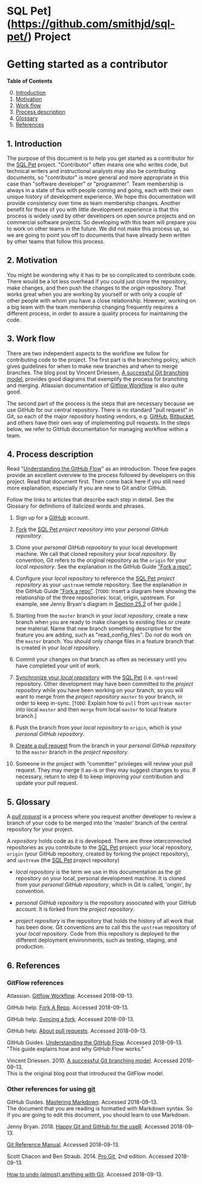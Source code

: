 # SQL Pet](https://github.com/smithjd/sql-pet/) Project
# Getting started as a contributor

**Table of Contents**

0. <a href="#introduction">Introduction</a><br>
0. <a href="#motivation">Motivation</a><br>
0. <a href="#workflow">Work flow</a><br>
0. <a href="#process">Process description</a><br>
0. <a href="#glossary">Glossary</a><br>
0. <a href="#references">References</a>

## <a name="introduction">1. Introduction</a>
The purpose of this document is to help you get started as a contributor for the [SQL Pet](https://github.com/smithjd/sql-pet/) project. "Contributor" often means one who writes code, but technical writers and instructional analysts may also be contributing documents, so "contributor" is more general and more appropriate in this case than "software developer" or "programmer". Team membership is always in a state of flux with people coming and going, each with their own unique history of development experience. We hope this documentation will provide consistency over time as team membership changes. Another benefit for those of you with little development experience is that this process is widely used by other developers on open source projects and on commercial software projects. So developing with this team will prepare you to work on other teams in the future. We did not make this process up, so we are going to point you off to documents that have already been written by other teams that follow this process.

## <a name="motivation">2. Motivation</a>

You might be wondering why it has to be so complicated to contribute code. There would be a lot less overhead if you could just clone the repository, make changes, and then push the changes to the _origin_ repository. That works great when you are working by yourself or with only a couple of other people with whom you have a close relationship. However, working on a big team with the team membership changing frequently requires a different process, in order to assure a quality process for maintaining the code.

## <a name="workflow">3. Work flow</a>

There are two independent aspects to the workflow we follow for contributing code to the project. The first part is the branching policy, which gives guidelines for when to make new branches and when to merge branches. The blog post by Vincent Driessen, [A successful Git branching model](http://nvie.com/posts/a-successful-git-branching-model/), provides good diagrams that exemplify the process for branching and merging. Atlassian documentation of [Gitflow Workflow](https://www.atlassian.com/git/tutorials/comparing-workflows/gitflow-workflow) is also quite good.

The second part of the process is the steps that are necessary because we use GitHub for our central repository. There is no standard "pull request" in Git, so each of the major repository hosting vendors, e.g. [GitHub](https://github.com/), [Bitbucket](https://bitbucket.org/), and others have their own way of implementing pull requests. In the steps below, we refer to GitHub documentation for managing workflow within a team.

## <a name="process">4. Process description</a>

Read "[Understanding the GitHub Flow](https://guides.github.com/introduction/flow/)" as an introduction. Those few pages provide an excellent overview to the process followed by developers on this project. Read that document first. Then come back here if you still need more explanation, especially if you are new to Git and/or GitHub.

Follow the links to articles that describe each step in detail. See the Glossary for definitions of italicized words and phrases.

1. Sign up for a [GitHub](https://github.com/) account.

2. [Fork](https://help.github.com/articles/fork-a-repo/) the [SQL Pet](https://github.com/smithjd/sql-pet/) _project repository_ into your _personal GitHub repository_.

3. Clone your _personal GitHub repository_ to your local development machine. We call that cloned repository your _local repository_. By convention, Git refers to the original repository as the `origin` for your _local repository_. See the explanation in the GitHub Guide ["Fork a repo"](https://help.github.com/articles/fork-a-repo/).

4. Configure your _local repository_ to reference the [SQL Pet](https://github.com/smithjd/sql-pet/) _project repository_ as your `upstream` remote repository. See the explanation in the GitHub Guide ["Fork a repo"](https://help.github.com/articles/fork-a-repo/). [`TODO`: Insert a diagram here showing the relationship of the three repositories: local, origin, upstream. For example, see Jenny Bryan's diagram in [Section 25.2](http://happygitwithr.com/fork.html) of her guide.]

5. Starting from the `master` branch in your _local repository_, create a new branch when you are ready to make changes to existing files or create new material. Name that new branch something descriptive for the feature you are adding, such as "read_config_files". Do _not_ do work on the `master` branch. You should only change files in a feature branch that is created in your _local repository_.

6. Commit your changes on that branch as often as necessary until you have completed your unit of work.

7. [Synchronize your _local repository_](https://help.github.com/articles/syncing-a-fork/) with the [SQL Pet](https://github.com/smithjd/sql-pet/) (i.e. `upstream`) repository. Other development may have been committed to the _project repository_ while you have been working on your branch, so you will want to merge from the _project repository_ `master` to your branch, in order to keep in-sync. [`TODO`: Explain how to `pull` from `upstream master` into local `master` and then `merge` from local `master` to local feature branch.]

8. Push the branch from your _local repository_ to `origin`, which is your _personal GitHub repository_.

9. [Create a pull request](https://help.github.com/articles/using-pull-requests/) from the branch in your _personal GitHub repository_ to the `master` branch in the _project repository_.

10. Someone in the project with "committer" privileges will review your pull request. They may merge it as-is or they may suggest changes to you. If necessary, return to step 6 to keep improving your contribution and update your pull request.

## <a name="glossary">5. Glossary</a>

A _[pull request](https://help.github.com/articles/using-pull-requests/)_ is a process where you request another developer to review a branch of your code to be merged into the 'master' branch of the central repository for your project.

A _repository_ holds code as it is developed. There are three interconnected repositories as you contribute to the [SQL Pet](https://github.com/smithjd/sql-pet/) project: your local repository, `origin` (your GitHub repository, created by forking the project repository), and `upstream` (the [SQL Pet](https://github.com/smithjd/sql-pet/) project repository)

* _local repository_ is the term we use in this documentation as the git repository on your local, personal development machine. It is cloned from your _personal GitHub repository_, which in Git is called, 'origin', by convention.

* _personal GitHub repository_ is the repository associated with your GitHub account. It is forked from the _project repository_.

* _project repository_ is the repository that holds the history of all work that has been done. Git conventions are to call this the `upstream` repository of your _local repository_. Code from this repository is deployed to the different deployment environments, such as testing, staging, and production.

## <a name="references">6. References</a>

### GitFlow references
Atlassian. [Gitflow Workflow](https://www.atlassian.com/git/tutorials/comparing-workflows/gitflow-workflow). Accessed 2018-09-13.

GitHub help. [Fork A Repo](https://help.github.com/articles/fork-a-repo/). Accessed 2018-09-13.

GitHub help. [Syncing a fork](https://help.github.com/articles/syncing-a-fork/). Accessed 2018-09-13.

GitHub help. [About pull requests](https://help.github.com/articles/using-pull-requests/). Accessed 2018-09-13.

GitHub Guides. [Understanding the GitHub Flow](https://guides.github.com/introduction/flow/). Accessed 2018-09-13.<br>"This guide explains how and why GitHub Flow works."

Vincent Driessen. 2010. [A successful Git branching model](http://nvie.com/posts/a-successful-git-branching-model/). Accessed 2018-09-13.<br>This is the original blog post that introduced the GitFlow model.

### Other references for using [git](https://git-scm.com/)
GitHub Guides. [Mastering Markdown](https://guides.github.com/features/mastering-markdown/). Accessed 2018-09-13.<br>The document that you are reading is formatted with Markdown syntax. So if you are going to edit this document, you should learn to use Markdown.

Jenny Bryan. 2018. [Happy Git and GitHub for the useR](http://happygitwithr.com/). Accessed 2018-09-13.

[Git Reference Manual](https://git-scm.com/docs). Accessed 2018-09-13.

Scott Chacon and Ben Straub. 2014. [Pro Git](https://git-scm.com/book/en/), 2nd edition. Accessed 2018-09-13.

[How to undo (almost) anything with Git](https://github.com/blog/2019-how-to-undo-almost-anything-with-git). Accessed 2018-09-13.
